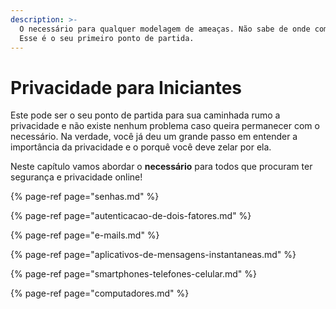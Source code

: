 ```yaml
---
description: >-
  O necessário para qualquer modelagem de ameaças. Não sabe de onde começar?
  Esse é o seu primeiro ponto de partida.
---
```


# Privacidade para Iniciantes

Este pode ser o seu ponto de partida para sua caminhada rumo a privacidade e não existe nenhum problema caso queira permanecer com o necessário. Na verdade, você já deu um grande passo em entender a importância da privacidade e o porquê você deve zelar por ela. 

Neste capítulo vamos abordar o **necessário** para todos que procuram ter segurança e privacidade online!

{% page-ref page="senhas.md" %}

{% page-ref page="autenticacao-de-dois-fatores.md" %}

{% page-ref page="e-mails.md" %}

{% page-ref page="aplicativos-de-mensagens-instantaneas.md" %}

{% page-ref page="smartphones-telefones-celular.md" %}

{% page-ref page="computadores.md" %}



